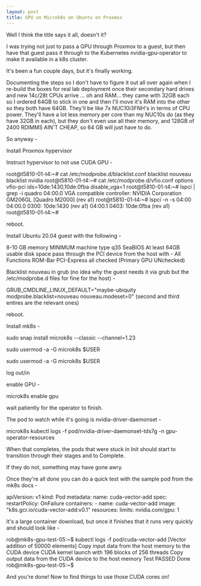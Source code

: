 ```yaml
---
layout: post
title: GPU on Microk8s on Ubuntu on Proxmox
---
```


Well I think the title says it all, doesn't it?

I was trying not just to pass a GPU through Proxmox to a guest,
but then have that guest pass it through to the Kubernetes
nvidia-gpu-operator to make it available in a k8s cluster.

It's been a fun couple days, but it's finally working.

Documenting the steps so I don't have to figure it out all over
again when I re-build the boxes for real lab deployment once
their secondary hard drives and new 14c/28t CPUs arrive ... oh
and RAM... they came with 32GB each so I ordered 64GB to stick
in one and then I'll move it's RAM into the other so they both
have 64GB.  They'll be like 7x NUC10i3FNH's in terms of CPU
power.  They'll have a lot less memory per core than my NUC10s
do (as they have 32GB in each), but they don't even use all their
memory, and 128GB of 2400 RDIMMS AIN'T CHEAP, so 64 GB will just
have to do.

So anyway -

  Install Proxmox hypervisor
  
  Instruct hypervisor to not use CUDA GPU -
  
  root@t5810-01-t4:~# cat /etc/modprobe.d/blacklist.conf
  blacklist nouveau
  blacklist nvidia
  root@t5810-01-t4:~# cat /etc/modprobe.d/vfio.conf
  options vfio-pci ids=10de:1430,10de:0fba disable_vga=1
  root@t5810-01-t4:~# lspci | grep -i quadro
  04:00.0 VGA compatible controller: NVIDIA Corporation GM206GL [Quadro M2000] (rev a1)
  root@t5810-01-t4:~# lspci -n -s 04:00
  04:00.0 0300: 10de:1430 (rev a1)
  04:00.1 0403: 10de:0fba (rev a1)
  root@t5810-01-t4:~#
  
  reboot.
  
  Install Ubuntu 20.04 guest with the following -
   
  8-10 GB memory MINIMUM
  machine type q35
  SeaBIOS
  At least 64GB usable disk space
  pass through the PCI device from the host with -
  All Functions
  ROM-Bar
  PCI-Express
  all checked (Primary GPU UNchecked)
  
  Blacklist nouveau in grub (no idea why the guest needs it via grub but the /etc/modprobe.d files for fine for the host) -
  
  GRUB_CMDLINE_LINUX_DEFAULT="maybe-ubiquity modprobe.blacklist=nouveau nouveau.modeset=0" (second and third entires are the relevant ones)
  
  reboot.
  
  Install mk8s -
  
  sudo snap install microk8s --classic --channel=1.23
  
  sudo usermod -a -G microk8s $USER
  
  sudo usermod -a -G microk8s $USER
  
  log out/in
      
  enable GPU -
  
  microk8s enable gpu
  
  wait patiently for the operator to finish.


The pod to watch while it's going is nvidia-driver-daemonset -

  microk8s kubectl logs -f pod/nvidia-driver-daemonset-tds7g -n gpu-operator-resources

When that completes, the pods that were stuck in Init should
start to transition through their stages and to Complete.

If they do not, something may have gone awry.

Once they're all done you can do a quick test with the
sample pod from the mk8s docs -

  apiVersion: v1
  kind: Pod
  metadata:
    name: cuda-vector-add
  spec:
    restartPolicy: OnFailure
    containers:
      - name: cuda-vector-add
        image: "k8s.gcr.io/cuda-vector-add:v0.1"
        resources:
          limits:
            nvidia.com/gpu: 1

It's a large container download, but once it finishes that
it runs very quickly and should look like -

  rob@mk8s-gpu-test-05:~$ kubectl logs -f pod/cuda-vector-add
  [Vector addition of 50000 elements]
  Copy input data from the host memory to the CUDA device
  CUDA kernel launch with 196 blocks of 256 threads
  Copy output data from the CUDA device to the host memory
  Test PASSED
  Done
  rob@mk8s-gpu-test-05:~$


And you're done!  Now to find things to use those CUDA cores on!
